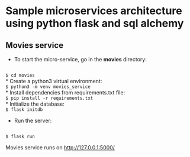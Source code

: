 # Sample microservices architecture using python flask and sql alchemy

## Movies service
* To start the micro-service, go in the **movies** directory:
<code>
$ cd movies
</code>
* Create a python3 virtual environment:
<code>
$ python3 -m venv movies_service
</code>
* Install dependencies from requirements.txt file:
<code>
$ pip install -r requirements.txt
</code>
* Initialize the database:
<code>
$ flask initdb
</code>

* Run the server:
<code>
$ flask run
</code>

Movies service runs on http://127.0.0.1:5000/